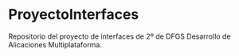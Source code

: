 # ProyectoInterfaces
Repositorio del proyecto de interfaces de 2º de DFGS Desarrollo de Alicaciones Multiplataforma.

